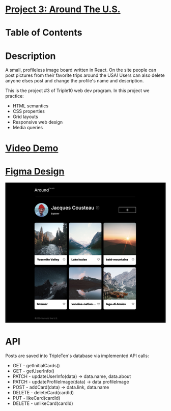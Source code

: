 # [Project 3: Around The U.S.](https://leticezwinger.github.io/se_project_aroundtheus/)

# Table of Contents

# Description
A small, profileless image board written in React. On the site people can post pictures from their favorite trips around the USA! Users can also delete anyone elses post and change the profile's name and description.

This is the project #3 of Triple10 web dev program. In this project we practice:

- HTML semantics
- CSS properties
- Grid layouts
- Responsive web design
- Media queries

# [Video Demo](https://youtu.be/CKeBrD3_7iM)

# [Figma Design](https://www.figma.com/file/ii4xxsJ0ghevUOcssTlHZv/Sprint-3%3A-Around-the-US?node-id=0%3A1)

![desktop-view](/src/images/desktop-view.png)

# API

Posts are saved into TripleTen's database via implemented API calls:
* GET - getInitialCards()  
* GET - getUserInfo()
* PATCH - updateUserInfo(data) -> data.name, data.about 
* PATCH - updateProfileImage(data) -> data.profileImage 
* POST - addCard(data) -> data.link, data.name 
* DELETE - deleteCard(cardId) 
* PUT - likeCard(cardId) 
* DELETE - unlikeCard(cardId)
